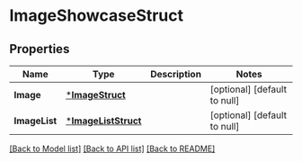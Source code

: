 # ImageShowcaseStruct

## Properties
Name | Type | Description | Notes
------------ | ------------- | ------------- | -------------
**Image** | [***ImageStruct**](image_struct.md) |  | [optional] [default to null]
**ImageList** | [***ImageListStruct**](image_list_struct.md) |  | [optional] [default to null]

[[Back to Model list]](../README.md#documentation-for-models) [[Back to API list]](../README.md#documentation-for-api-endpoints) [[Back to README]](../README.md)


